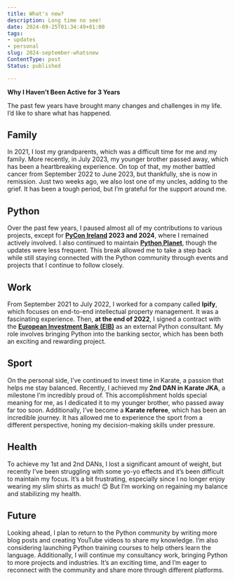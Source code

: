 ```yaml
---
title: What's new?
description: Long time no see!
date: 2024-09-25T01:34:49+01:00
tags:
- updates
- personal
slug: 2024-september-whatsnew
ContentType: post
Status: published

---
```


**Why I Haven’t Been Active for 3 Years**

The past few years have brought many changes and challenges in my life. I’d like to share what has happened.

## Family

In 2021, I lost my grandparents, which was a difficult time for me and my family. More recently, in July 2023, my younger brother passed away, which has been a heartbreaking experience. On top of that, my mother battled cancer from September 2022 to June 2023, but thankfully, she is now in remission. Just two weeks ago, we also lost one of my uncles, adding to the grief. It has been a tough period, but I’m grateful for the support around me.

## Python

Over the past few years, I paused almost all of my contributions to various projects, except for **[PyCon Ireland](https://www.python.ie) 2023 and 2024**, where I remained actively involved. I also continued to maintain **[Python Planet](https://planet.python.org)**, though the updates were less frequent. This break allowed me to take a step back while still staying connected with the Python community through events and projects that I continue to follow closely.

## Work

From September 2021 to July 2022, I worked for a company called **Ipify**, which focuses on end-to-end intellectual property management. It was a fascinating experience. Then, **at the end of 2022**, I signed a contract with the **[European Investment Bank (EIB)](https://www.eib.org/en/)** as an external Python consultant. My role involves bringing Python into the banking sector, which has been both an exciting and rewarding project.

## Sport

On the personal side, I’ve continued to invest time in Karate, a passion that helps me stay balanced. Recently, I achieved my **2nd DAN in Karate JKA**, a milestone I’m incredibly proud of. This accomplishment holds special meaning for me, as I dedicated it to my younger brother, who passed away far too soon. Additionally, I’ve become a **Karate referee**, which has been an incredible journey. It has allowed me to experience the sport from a different perspective, honing my decision-making skills under pressure.

## Health

To achieve my 1st and 2nd DANs, I lost a significant amount of weight, but recently I’ve been struggling with some yo-yo effects and it’s been difficult to maintain my focus. It’s a bit frustrating, especially since I no longer enjoy wearing my slim shirts as much! 😊 But I’m working on regaining my balance and stabilizing my health.

## Future

Looking ahead, I plan to return to the Python community by writing more blog posts and creating YouTube videos to share my knowledge. I’m also considering launching Python training courses to help others learn the language. Additionally, I will continue my consultancy work, bringing Python to more projects and industries. It’s an exciting time, and I’m eager to reconnect with the community and share more through different platforms.